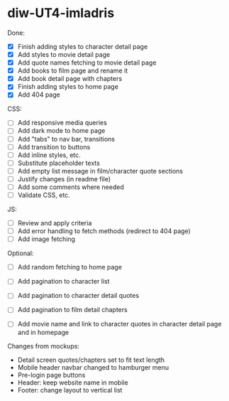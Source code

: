 # diw-UT4-imladris

Done:
- [x] Finish adding styles to character detail page
- [x] Add styles to movie detail page
- [x] Add quote names fetching to movie detail page
- [x] Add books to film page and rename it
- [x] Add book detail page with chapters
- [x] Finish adding styles to home page
- [x] Add 404 page

CSS:
- [ ] Add responsive media queries
- [ ] Add dark mode to home page
- [ ] Add "tabs" to nav bar, transitions
- [ ] Add transition to buttons
- [ ] Add inline styles, etc.
- [ ] Substitute placeholder texts
- [ ] Add empty list message in film/character quote sections
- [ ] Justify changes (in readme file) 
- [ ] Add some comments where needed
- [ ] Validate CSS, etc.

JS:
- [ ] Review and apply criteria
- [ ] Add error handling to fetch methods (redirect to 404 page)
- [ ] Add image fetching
 
Optional:
- [ ] Add random fetching to home page
- [ ] Add pagination to character list
- [ ] Add pagination to character detail quotes
- [ ] Add pagination to film detail chapters
- [ ] Add movie name and link to character quotes in character detail page and in homepage


Changes from mockups:
- Detail screen quotes/chapters set to fit text length
- Mobile header navbar changed to hamburger menu
- Pre-login page buttons
- Header: keep website name in mobile
- Footer: change layout to vertical list
